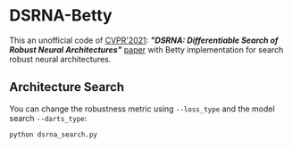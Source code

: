 # DSRNA-Betty
This an unofficial code of [CVPR'2021](https://openaccess.thecvf.com/CVPR2021): ***"DSRNA: Differentiable Search of Robust Neural Architectures"*** [paper](https://openaccess.thecvf.com/content/CVPR2021/papers/Hosseini_DSRNA_Differentiable_Search_of_Robust_Neural_Architectures_CVPR_2021_paper.pdf)   with Betty implementation for search robust neural architectures.

## Architecture Search
You can change the robustness metric using ```--loss_type``` and the model search ```--darts_type```:

```python dsrna_search.py```
